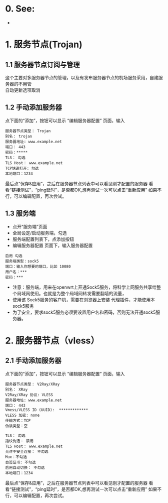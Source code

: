 # 0. See:
  - 

# 1. 服务节点(Trojan)
 ## 1.1 服务器节点订阅与管理
   这个主要对多服务器节点的管理，以及有发布服务器节点的机场服务采用，自建服务器的不用管   
   自动更新选项取消
   
 ## 1.2 手动添加服务器
   点下面的“添加”，按钮可以显示 “编辑服务器配置” 页面，输入
   ```
   服务器节点类型： Trojan
   别名： trojan
   服务器地址: www.example.net
   端口： 443
   密码：*****
   TLS： 勾选
   TLS Host： www.example.net
   TCP快速打开: 勾选
   本地端口：1234
   ```
   最后点“保存&应用”，之后在服务器节点列表中可以看见刚才配置的服务器
   看看“链接测试”，“ping延时”，是否都OK,想再测试一次可以点击“重新应用”
   如果不行，可以编辑配置，再次尝试。
   
 ## 1.3 服务端
   - 点开“服务端”页面
   - 全局设定/启动服务端，勾选
   - 服务端配置列表下，点添加按钮
   - 编辑服务器配置 页面下，输入服务器配置
   ```
   启用 勾选
   服务端类型：sock5
   端口：输入你想要的端口，比如 10080
   用户名：***
   密码：***
   ```
   - 注意：服务端，用来在openwrt上开通Sock5服务，将科学上网服务共享给整个局域网使用。也就是为整个局域网转发需要翻墙的流量，
   - 使用该 Sock5服务的客户机，需要在浏览器上安装 代理插件，才能使用本sock5服务
   - 为了安全，要求sock5服务必须要设置用户名和密码，否则无法开通sock5服务器。

# 2. 服务器节点（vless）
   ## 2.1 手动添加服务器
   点下面的“添加”，按钮可以显示 “编辑服务器配置” 页面，输入
   ```
   服务器节点类型： V2Ray/XRay
   别名： XRay
   V2Ray/XRay 协议: VLESS
   服务器地址: www.example.net
   端口： 443
   Vmess/VLESS ID (UUID):  *************
   VLESS 加密: none
   传输方式：TCP
   伪装类型：空
     
   TLS： 勾选
   指纹伪造： 禁用
   TLS Host： www.example.net
   允许不安全连接： 不勾选
   Mux：不勾选
   自签证书: 不勾选
   启用自动切换： 不勾选
   本地端口：1234
   ```
   最后点“保存&应用”，之后在服务器节点列表中可以看见刚才配置的服务器
   看看“链接测试”，“ping延时”，是否都OK,想再测试一次可以点击“重新应用”
   如果不行，可以编辑配置，再次尝试。  
